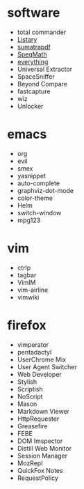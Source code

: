 # software
* total commander
* [Listary](http://www.listary.com/)
* [sumatrapdf](http://www.sumatrapdfreader.org)
* [SpeqMath](http://www.speqmath.com/)
* [everything](http://www.voidtools.com/)
* Universal Extractor
* SpaceSniffer
* Beyond Compare
* fastcapture
* wiz
* Unlocker

# emacs
* org
* evil
* smex
* yasnippet
* auto-complete
* graphviz-dot-mode
* color-theme
* Helm
* switch-window
* mpg123

# vim
* ctrlp
* tagbar
* VimIM
* vim-airline
* vimwiki

# firefox
* vimperator
* pentadactyl
* UserChrome Mix
* User Agent Switcher
* Web Developer
* Stylish
* Scriptish
* NoScript
* Mason
* Markdown Viewer
* HttpRequester
* Greasefire
* FEBE
* DOM Imspector
* Distill Web Monitor
* Session Manager
* MozRepl
* QuickFox Notes
* RequestPolicy
